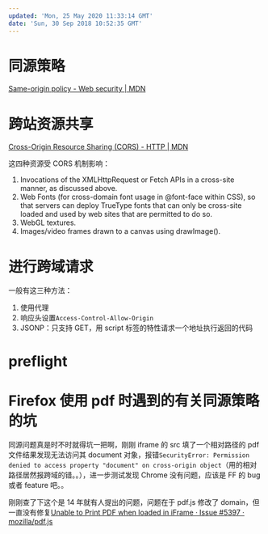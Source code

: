 ```yaml
---
updated: 'Mon, 25 May 2020 11:33:14 GMT'
date: 'Sun, 30 Sep 2018 10:52:35 GMT'
---
```


# 同源策略

[Same-origin policy - Web security | MDN](https://developer.mozilla.org/en-US/docs/Web/Security/Same-origin_policy)

# 跨站资源共享

[Cross-Origin Resource Sharing (CORS) - HTTP | MDN](https://developer.mozilla.org/en-US/docs/Web/HTTP/CORS)

这四种资源受 CORS 机制影响：

1.  Invocations of the XMLHttpRequest or Fetch APIs in a cross-site manner, as discussed above.
2.  Web Fonts (for cross-domain font usage in @font-face within CSS), so that servers can deploy TrueType fonts that can only be cross-site loaded and used by web sites that are permitted to do so.
3.  WebGL textures.
4.  Images/video frames drawn to a canvas using drawImage().

# 进行跨域请求

一般有这三种方法：

1.  使用代理
2.  响应头设置`Access-Control-Allow-Origin`
3.  JSONP：只支持 GET，用 script 标签的特性请求一个地址执行返回的代码

# preflight

# Firefox 使用 pdf 时遇到的有关同源策略的坑

同源问题真是时不时就得坑一把啊，刚刚 iframe 的 src 填了一个相对路径的 pdf 文件结果发现无法访问其 document 对象，报错`SecurityError: Permission denied to access property "document" on cross-origin object`（用的相对路径居然报跨域的错。。），进一步测试发现 Chrome 没有问题，应该是 FF 的 bug 或者 feature 吧。。

刚刚查了下这个是 14 年就有人提出的问题，问题在于 pdf.js 修改了 domain，但一直没有修复[Unable to Print PDF when loaded in iFrame · Issue #5397 · mozilla/pdf.js](https://github.com/mozilla/pdf.js/issues/5397)
